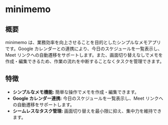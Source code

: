 # minimemo

## 概要

minimemo は、業務効率を向上させることを目的としたシンプルなメモアプリです。Google カレンダーとの連携により、今日のスケジュールを一覧表示し、Meet リンクへの自動遷移をサポートします。また、画面切り替えなしでメモを作成・編集できるため、作業の流れを中断することなくタスクを管理できます。

## 特徴

*   **シンプルなメモ機能:** 簡単な操作でメモを作成・編集できます。
*   **Google カレンダー連携:** 今日のスケジュールを一覧表示し、Meet リンクへの自動遷移をサポートします。
*   **シームレスなタスク管理:** 画面切り替えを最小限に抑え、集中力を維持できます。

